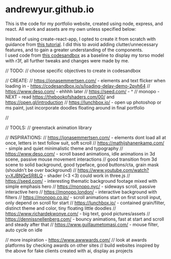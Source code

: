 # andrewyur.github.io

This is the code for my portfolio website, created using node, express, and react. All work and assets are my own unless specified below:

Instead of using create-react-app, I opted to create it from scratch with guidance from [this tutorial](https://dev.to/ivadyhabimana/how-to-create-a-react-app-without-using-create-react-app-a-step-by-step-guide-30nl). I did this to avoid adding clutter/unnecessary features, and to gain a greater understanding of the components.  
I used code from [this codesandbox](https://codesandbox.io/s/gltf-simple-example-v44gg?file=/src/styles.css:33-133) as a baseline to display my torso model with r3f, all further tweaks and changes were made by me.



// TODO:
// choose specific objectives to create in codesandbox

// CREATE:
// https://jonasemmertsen.com/ - elements and text flicker when loading in - https://codesandbox.io/s/loading-delay-demo-2pvh64
// https://www.deso.com/ - ehhhh later
// https://seed.com/ - ^
// monopo - NEXT - read https://thebookofshaders.com/00/ and https://open.gl/introduction
// https://lunchbox.io/ - open up photoshop or ms paint, just incorporate doodles floating around in final portfolio

// 


// TOOLS:
// greenstack animation library

// INSPIRATIONS:
// https://jonasemmertsen.com/ - elements dont load all at once, letters in text follow suit, soft scroll
// https://mathijshanenkamp.com/ - simple and quiet minimalistic theme and typography
// https://www.deso.com/ - scroll based animations, idle animations in 3d scene, passive mouse movement interactions
//      good transition from 3d scene to solid background, good typeface, good buttons/cta, grain mask (shouldn't be over background)
// https://www.youtube.com/watch?v=XJBNQeSR8LQ - shader (<3 <3) could work in three.js
// https://seed.com/ - interesting thematic background footage mixed with simple emphasis hero
// https://monopo.nyc/ - sideways scroll, passive interactive hero
// https://monopo.london/ - interactive background with filters
// https://monopo.co.jp/ - scroll animations start on first scroll input, only depend on scroll for start
// https://lunchbox.io/ - contained grain/filter, distinct theme and color, tiny floating little doodles
// https://www.richardekwonye.com/ - big text, good pictures/assets
// https://dennissnellenberg.com/ - bouncy animations, fast at start and scroll and steady after that
// https://www.guillaumetomasi.com/ - mouse filter, auto cycle on idle

// more inspiration - https://www.awwwards.com/
// look at awards platforms by checking awards on other sites
// build websites inspired by the above for fake clients created with ai, display as projects